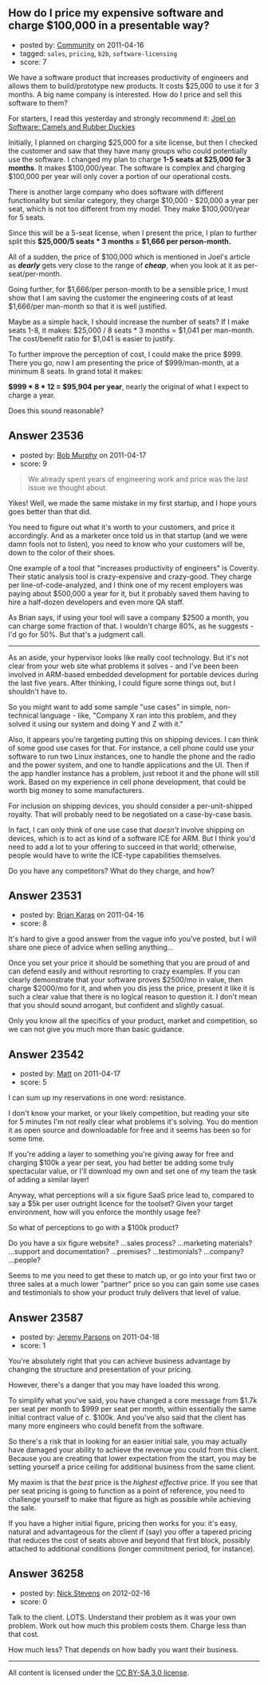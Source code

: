 ## How do I price my expensive software and charge $100,000 in a presentable way?

- posted by: [Community](https://stackexchange.com/users/-1/-1-community) on 2011-04-16
- tagged: `sales`, `pricing`, `b2b`, `software-licensing`
- score: 7

We have a software product that increases productivity of engineers and allows them to build/prototype new products. It costs $25,000 to use it for 3 months. A big name company is interested. How do I price and sell this software to them?

For starters, I read this yesterday and strongly recommend it:
[Joel on Software: Camels and Rubber Duckies][1]

Initially, I planned on charging $25,000 for a site license, but then I checked the customer and saw that they have many groups who could potentially use the software. I changed my plan to charge **1-5 seats at $25,000 for 3 months**. It makes $100,000/year. The software is complex and charging $100,000 per year will only cover a portion of our operational costs.

There is another large company who does software with different functionality but similar category, they charge $10,000 - $20,000 a year per seat, which is not too different from my model. They make $100,000/year for 5 seats. 

Since this will be a 5-seat license, when I present the price, I plan to further split this **$25,000/5 seats * 3 months = $1,666 per person-month.**

All of a sudden, the price of $100,000 which is mentioned in Joel's article as ***dearly*** gets very close to the range of ***cheap***, when you look at it as per-seat/per-month.

Going further, for $1,666/per person-month to be a sensible price, I must show that I am saving the customer the engineering costs of at least $1,666/per man-month so that it is well justified.

Maybe as a simple hack, I should increase the number of seats? If I make seats 1-8, it makes: $25,000 / 8 seats * 3 months = $1,041 per man-month. The cost/benefit ratio for $1,041 is easier to justify.

To further improve the perception of cost, I could make the price $999. There you go, now I am presenting the price of $999/man-month, at a minimum 8 seats. In grand total it makes:

**$999 * 8 * 12 = $95,904 per year**, nearly the original of what I expect to charge a year.

Does this sound reasonable?


  [1]: http://www.joelonsoftware.com/articles/CamelsandRubberDuckies.html


## Answer 23536

- posted by: [Bob Murphy](https://stackexchange.com/users/-1/5778-bob-murphy) on 2011-04-17
- score: 9

>We already spent years of engineering work and price was the last issue we thought about.

Yikes! Well, we made the same mistake in my first startup, and I hope yours goes better than that did.

You need to figure out what it's worth to your customers, and price it accordingly. And as a marketer once told us in that startup (and we were damn fools not to listen), you need to know who your customers will be, down to the color of their shoes.

One example of a tool that "increases productivity of engineers" is Coverity. Their static analysis tool is crazy-expensive and crazy-good. They charge per line-of-code-analyzed, and I think one of my recent employers was paying about $500,000 a year for it, but it probably saved them having to hire a half-dozen developers and even more QA staff.

As Brian says, if using your tool will save a company $2500 a month, you can charge some fraction of that. I wouldn't charge 80%, as he suggests - I'd go for 50%. But that's a judgment call.

----------------

As an aside, your hypervisor looks like really cool technology. But it's not clear from your web site what problems it solves - and I've been been involved in ARM-based embedded development for portable devices during the last five years. After thinking, I could figure some things out, but I shouldn't have to.

So you might want to add some sample "use cases" in simple, non-technical language - like, "Company X ran into this problem, and they solved it using our system and doing Y and Z with it."

Also, it appears you're targeting putting this on shipping devices. I can think of some good use cases for that. For instance, a cell phone could use your software to run two Linux instances, one to handle the phone and the radio and the power system, and one to handle applications and the UI. Then if the app handler instance has a problem, just reboot it and the phone will still work. Based on my experience in cell phone development, that could be worth big money to some manufacturers.

For inclusion on shipping devices, you should consider a per-unit-shipped royalty. That will probably need to be negotiated on a case-by-case basis.

In fact, I can only think of one use case that *doesn't* involve shipping on devices, which is to act as kind of a software ICE for ARM. But I think you'd need to add a lot to your offering to succeed in that world; otherwise, people would have to write the ICE-type capabilities themselves.

Do you have any competitors? What do they charge, and how?




## Answer 23531

- posted by: [Brian Karas](https://stackexchange.com/users/-1/8465-brian-karas) on 2011-04-16
- score: 8

It's hard to give a good answer from the vague info you've posted, but I will share one piece of advice when selling anything...

Once you set your price it should be something that you are proud of and can defend easily and without resrorting to crazy examples.  If you can clearly demonstrate that your software proves $2500/mo in value, then charge $2000/mo for it, and when you dis jess the price, present it like it is such a clear value that there is no logical reason to question it.  I don't mean that you should sound arrogant, but confident and slightly casual. 

Only you know all the specifics of your product, market and competition, so we can not give you much more than basic guidance.  


## Answer 23542

- posted by: [Matt](https://stackexchange.com/users/-1/8784-matt) on 2011-04-17
- score: 5

I can sum up my reservations in one word: resistance.

I don't know your market, or your likely competition, but reading your site for 5 minutes I'm not really clear what problems it's solving.  You do mention it as open source and downloadable for free and it seems has been so for some time.

If you're adding a layer to something you're giving away for free and charging $100k a year per seat, you had better be adding some truly spectacular value, or I'll download my own and set one of my team the task of adding a similar layer!

Anyway, what perceptions will a six figure SaaS price lead to, compared to say a $5k per user outright licence for the toolset?  Given your target environment, how will you enforce the monthly usage fee?

So what of perceptions to go with a $100k product?

Do you have a six figure website?  ...sales process?  ...marketing materials?  ...support and documentation?  ...premises?  ...testimonials?  ...company?  ...people?

Seems to me you need to get these to match up, or go into your first two or three sales at a much lower "partner" price so you can gain some use cases and testimonials to show your product truly delivers that level of value.


## Answer 23587

- posted by: [Jeremy Parsons](https://stackexchange.com/users/-1/4291-jeremy-parsons) on 2011-04-18
- score: 1

You're absolutely right that you can achieve business advantage by changing the structure and presentation of your pricing. 

However, there's a danger that you may have loaded this wrong.

To simplify what you've said, you have changed a core message from $1.7k per seat per month to $999 per seat per month, within essentially the same initial contract value of c. $100k. And you've also said that the client has many more engineers who could benefit from the software.

So there's a risk that in looking for an easier initial sale, you may actually have damaged your ability to achieve the revenue you could from this client. Because you are creating that lower expectation from the start, you may be setting yourself a price ceiling for additional business from the same client.

My maxim is that the *best* price is the *highest effective* price. If you see that per seat pricing is going to function as a point of reference, you need to challenge yourself to make that figure as high as possible while achieving the sale. 

If you have a higher initial figure, pricing then works for you: it's easy, natural and advantageous for the client if (say) you offer a tapered pricing that reduces the cost of seats above and beyond that first block, possibly attached to additional conditions (longer commitment period, for instance).


## Answer 36258

- posted by: [Nick Stevens](https://stackexchange.com/users/-1/15902-nick-stevens) on 2012-02-16
- score: 0

Talk to the client. LOTS. Understand their problem as it was your own problem. Work out how much this problem costs them. Charge less than that cost.

How much less? That depends on how badly you want their business.



---

All content is licensed under the [CC BY-SA 3.0 license](https://creativecommons.org/licenses/by-sa/3.0/).
